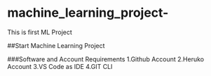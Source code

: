 # machine_learning_project-
This is first ML Project

##Start Machine Learning Project

###Software and Account Requirements
1.Github Account
2.Heruko Account
3.VS Code as IDE
4.GIT CLI